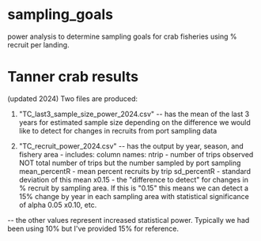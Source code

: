 # sampling_goals
power analysis to determine sampling goals for crab fisheries using % recruit per landing.


# Tanner crab results
(updated 2024)
Two files are produced:
1) "TC_last3_sample_size_power_2024.csv"
-- has the mean of the last 3 years for estimated sample size depending on the difference we would like to detect for changes in recruits from port sampling data 

2) "TC_recruit_power_2024.csv"
-- has the output by year, season, and fishery area - includes:
column names:
ntrip - number of trips observed NOT total number of trips but the number sampled by port sampling
mean_percentR - mean percent recruits by trip
sd_percentR - standard deviation of this mean
x0.15 - the "difference to detect" for changes in % recruit by sampling area. If this is "0.15" this means we can detect a 15% change by year in each sampling area with statistical significance of alpha 0.05 
x0.10, etc.

-- the other values represent increased statistical power. Typically we had been using 10% but I've provided 15% for reference. 